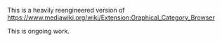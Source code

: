 

This is a heavily reengineered version of https://www.mediawiki.org/wiki/Extension:Graphical_Category_Browser

This is ongoing work.

